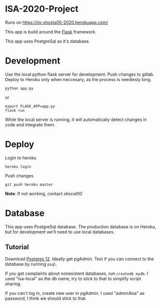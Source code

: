 # ISA-2020-Project
Runs on https://iis-xhosta05-2020.herokuapp.com/

This app is build around the [Flask](https://flask.palletsprojects.com/en/1.1.x/quickstart/#a-minimal-application) framework.

This app uses PostgreSql as it's database.

# Development
Use the local python flask server for development. Push changes to gitlab. Deploy to Heroku only when neccesary, as the process is needlesly long.
```
python app.py
```
or
```
export FLASK_APP=app.py
flask run
```
While the local server is running, it will automatically detect changes in code and integrate them.

# Deploy
Login to heroku
```
heroku login
```
Push changes
```
git push heroku master
```

**Note**: If not working, contact *xkocal00*

# Database
This app uses PostgreSql database. The production database is on Heroku, but for development we'll need to use local databases.

## Tutorial
Download [Postgres 12](https://www.postgresql.org/download/). Ideally get pgAdmin. Test if you can connect to the database by running `psql`.

If you get complaints about nonexistent databases, run `createdb mydb`. I used "isa-local" as the db name, try to stick to that to simplify script sharing.

If you can't log in, create new user in pgAdmin. I used "admin4isa" as password, I think we should stick to that.
